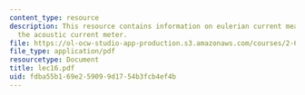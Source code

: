 ```yaml
---
content_type: resource
description: This resource contains information on eulerian current measurements and
  the acoustic current meter.
file: https://ol-ocw-studio-app-production.s3.amazonaws.com/courses/2-693-principles-of-oceanographic-instrument-systems-sensors-and-measurements-13-998-spring-2004/fdba55b169e259099d1754b3fcb4ef4b_lec16.pdf
file_type: application/pdf
resourcetype: Document
title: lec16.pdf
uid: fdba55b1-69e2-5909-9d17-54b3fcb4ef4b
---
```


